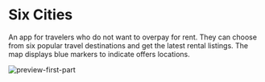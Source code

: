 # Six Cities

An app for travelers who do not want to overpay for rent. They can choose from six popular travel destinations and get the latest rental listings. The map displays blue markers to indicate offers locations.

![preview-first-part](https://github.com/heligie/six-cities/assets/120678617/16836c1e-a379-45f8-8e4e-c73fd1df4cc7)
